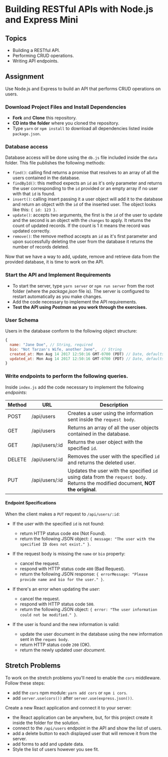 # Building RESTful APIs with Node.js and Express Mini

## Topics

- Building a RESTful API.
- Performing CRUD operations.
- Writing API endpoints.

## Assignment

Use Node.js and Express to build an API that performs CRUD operations on users.

### Download Project Files and Install Dependencies

- **Fork** and **Clone** this repository.
- **CD into the folder** where you cloned the repository.
- Type `yarn` or `npm install` to download all dependencies listed inside `package.json`.

### Database access

Database access will be done using the `db.js` file included inside the `data` folder. This file publishes the following methods:

- `find()`: calling find returns a promise that resolves to an array of all the users contained in the database.
- `findById()`: this method expects an `id` as it's only parameter and returns the user corresponding to the `id` provided or an empty array if no user with that `id` is found.
- `insert()`: calling insert passing it a user object will add it to the database and return an object with the `id` of the inserted user. The object looks like this: `{ id: 123 }`.
- `update()`: accepts two arguments, the first is the `id` of the user to update and the second is an object with the `changes` to apply. It returns the count of updated records. If the count is 1 it means the record was updated correctly.
- `remove()`: the remove method accepts an `id` as it's first parameter and upon successfully deleting the user from the database it returns the number of records deleted.

Now that we have a way to add, update, remove and retrieve data from the provided database, it is time to work on the API.

### Start the API and Implement Requirements

- To start the server, type `yarn server` or `npm run server` from the root folder (where the _package.json_ file is). The server is configured to restart automatically as you make changes.
- Add the code necessary to implement the API requirements.
- **Test the API using _Postman_ as you work through the exercises.**

### User Schema

Users in the database conform to the following object structure:

```js
{
  name: "Jane Doe", // String, required
  bio: "Not Tarzan's Wife, another Jane",  // String
  created_at: Mon Aug 14 2017 12:50:16 GMT-0700 (PDT) // Date, defaults to current date
  updated_at: Mon Aug 14 2017 12:50:16 GMT-0700 (PDT) // Date, defaults to current date
}
```

### Write endpoints to perform the following queries.

Inside `index.js` add the code necessary to implement the following _endpoints_:

| Method | URL            | Description                                                                                                                       |
| ------ | -------------- | --------------------------------------------------------------------------------------------------------------------------------- |
| POST   | /api/users     | Creates a user using the information sent inside the `request body`.                                                              |
| GET    | /api/users     | Returns an array of all the user objects contained in the database.                                                               |
| GET    | /api/users/:id | Returns the user object with the specified `id`.                                                                                  |
| DELETE | /api/users/:id | Removes the user with the specified `id` and returns the deleted user.                                                            |
| PUT    | /api/users/:id | Updates the user with the specified `id` using data from the `request body`. Returns the modified document, **NOT the original**. |

#### Endpoint Specifications

<!-- When the client makes a `POST` request to `/api/users`:

- If the request body is missing the `name` or `bio` property:

  - cancel the request.
  - respond with HTTP status code `400` (Bad Request).
  - return the following JSON response: `{ errorMessage: "Please provide name and bio for the user." }`.

- If the information about the _user_ is valid:

  - save the new _user_ the the database.
  - return HTTP status code `201` (Created).
  - return the newly created _user document_.

- If there's an error while saving the _user_:
  - cancel the request.
  - respond with HTTP status code `500` (Server Error).
  - return the following JSON object: `{ error: "There was an error while saving the user to the database" }`. -->

<!-- When the client makes a `GET` request to `/api/users`:

- If there's an error in retrieving the _users_ from the database:
  - cancel the request.
  - respond with HTTP status code `500`.
  - return the following JSON object: `{ error: "The users information could not be retrieved." }`.

When the client makes a `GET` request to `/api/users/:id`:

- If the _user_ with the specified `id` is not found:

  - return HTTP status code `404` (Not Found).
  - return the following JSON object: `{ message: "The user with the specified ID does not exist." }`.

- If there's an error in retrieving the _user_ from the database:
  - cancel the request.
  - respond with HTTP status code `500`.
  - return the following JSON object: `{ error: "The user information could not be retrieved." }`. -->

<!-- When the client makes a `DELETE` request to `/api/users/:id`:

- If the _user_ with the specified `id` is not found:

  - return HTTP status code `404` (Not Found).
  - return the following JSON object: `{ message: "The user with the specified ID does not exist." }`.

- If there's an error in removing the _user_ from the database:
  - cancel the request.
  - respond with HTTP status code `500`.
  - return the following JSON object: `{ error: "The user could not be removed" }`. -->

When the client makes a `PUT` request to `/api/users/:id`:

- If the _user_ with the specified `id` is not found:

  - return HTTP status code `404` (Not Found).
  - return the following JSON object: `{ message: "The user with the specified ID does not exist." }`.

- If the request body is missing the `name` or `bio` property:

  - cancel the request.
  - respond with HTTP status code `400` (Bad Request).
  - return the following JSON response: `{ errorMessage: "Please provide name and bio for the user." }`.

- If there's an error when updating the _user_:

  - cancel the request.
  - respond with HTTP status code `500`.
  - return the following JSON object: `{ error: "The user information could not be modified." }`.

- If the user is found and the new information is valid:

  - update the user document in the database using the new information sent in the `reques body`.
  - return HTTP status code `200` (OK).
  - return the newly updated _user document_.

## Stretch Problems

To work on the stretch problems you'll need to enable the `cors` middleware. Follow these steps:

- add the `cors` npm module: `yarn add cors` or `npm i cors`.
- add `server.use(cors())` after `server.use(express.json())`.

Create a new React application and connect it to your server:

- the React application can be anywhere, but, for this project create it inside the folder for the solution.
- connect to the `/api/users` endpoint in the API and show the list of users.
- add a delete button to each displayed user that will remove it from the server.
- add forms to add and update data.
- Style the list of users however you see fit.
